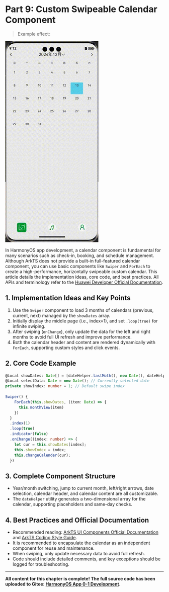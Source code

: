 # Part 9: Custom Swipeable Calendar Component

> Example effect:

![Calendar Selection](img.gif)

In HarmonyOS app development, a calendar component is fundamental for many scenarios such as check-in, booking, and schedule management. Although ArkTS does not provide a built-in full-featured calendar component, you can use basic components like `Swiper` and `ForEach` to create a high-performance, horizontally swipeable custom calendar. This article details the implementation ideas, core code, and best practices. All APIs and terminology refer to the [Huawei Developer Official Documentation](https://developer.huawei.com/consumer/en/doc/harmonyos-guides-V5/arkts-ui-components-V5).

## 1. Implementation Ideas and Key Points

1. Use the `Swiper` component to load 3 months of calendars (previous, current, next) managed by the `showDates` array.
2. Initially display the middle page (i.e., index=1), and set `.loop(true)` for infinite swiping.
3. After swiping (`onChange`), only update the data for the left and right months to avoid full UI refresh and improve performance.
4. Both the calendar header and content are rendered dynamically with `ForEach`, supporting custom styles and click events.

## 2. Core Code Example

```ts
@Local showDates: Date[] = [dateHelper.lastMoth(), new Date(), dateHelper.nextMoth()]; // Previous, current, next month
@Local selectData: Date = new Date(); // Currently selected date
private showIndex: number = 1; // Default swipe index

Swiper() {
    ForEach(this.showDates, (item: Date) => {
      this.monthView(item)
    })
  }
  .index(1)
  .loop(true)
  .indicator(false)
  .onChange((index: number) => {
    let cur = this.showDates[index];
    this.showIndex = index;
    this.changeCalender(cur);
  })
```

## 3. Complete Component Structure

- Year/month switching, jump to current month, left/right arrows, date selection, calendar header, and calendar content are all customizable.
- The `dateHelper` utility generates a two-dimensional array for the calendar, supporting placeholders and same-day checks.

## 4. Best Practices and Official Documentation

- Recommended reading: [ArkTS UI Components Official Documentation](https://developer.huawei.com/consumer/en/doc/harmonyos-guides-V5/arkts-ui-components-V5) and [ArkTS Coding Style Guide](https://developer.huawei.com/consumer/en/doc/harmonyos-guides-V5/arkts-coding-style-guide-V5).
- It is recommended to encapsulate the calendar as an independent component for reuse and maintenance.
- When swiping, only update necessary data to avoid full refresh.
- Code should include detailed comments, and key exceptions should be logged for troubleshooting.

----

**All content for this chapter is complete! The full source code has been uploaded to Gitee: [HarmonyOS App 0-1 Development](https://gitee.com/qincji/ZeroOneApp).** 